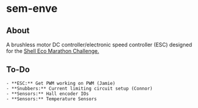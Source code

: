 # sem-enve

## About
A brushless motor DC controller/electronic speed controller (ESC) designed for
the [Shell Eco Marathon Challenge.](http://www.shell.com/global/environment-society/ecomarathon.html)

## To-Do
    - **ESC:** Get PWM working on PWM (Jamie)
    - **Snubbers:** Current limiting circuit setup (Connor)
    - **Sensors:** Hall encoder IOs
    - **Sensors:** Temperature Sensors


